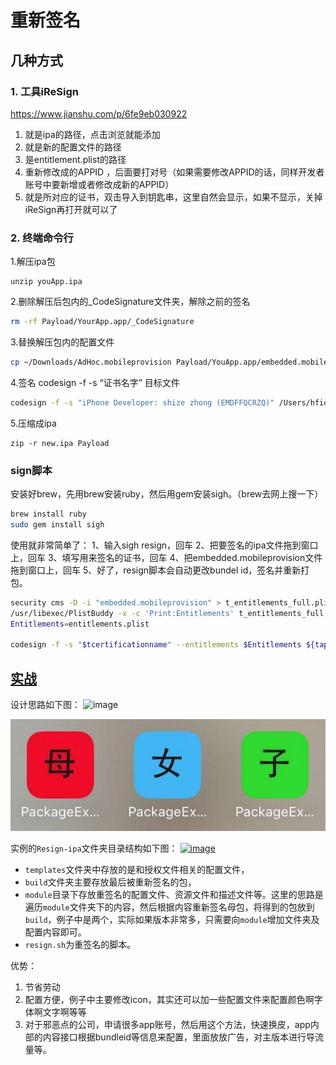 # 重新签名

## 几种方式
### 1. 工具iReSign
https://www.jianshu.com/p/6fe9eb030922
1. 就是ipa的路径，点击浏览就能添加
2. 就是新的配置文件的路径
3. 是entitlement.plist的路径
4. 重新修改成的APPID ，后面要打对号（如果需要修改APPID的话，同样开发者账号中要新增或者修改成新的APPID）
5. 就是所对应的证书，双击导入到钥匙串，这里自然会显示，如果不显示，关掉iReSign再打开就可以了

### 2. 终端命令行

1.解压ipa包
```
unzip youApp.ipa
```
2.删除解压后包内的_CodeSignature文件夹，解除之前的签名
```bash
rm -rf Payload/YourApp.app/_CodeSignature
```
3.替换解压包内的配置文件 
```bash
cp ~/Downloads/AdHoc.mobileprovision Payload/YouApp.app/embedded.mobileprovision
```

4.签名 codesign -f -s “证书名字” 目标文件
```bash
codesign -f -s "iPhone Developer: shize zhong (EMDFFQCRZQ)" /Users/hfios/Desktop/Payload/YouApp.app
```

5.压缩成ipa
```
zip -r new.ipa Payload
```

### sign脚本

安装好brew，先用brew安装ruby，然后用gem安装sigh。（brew去网上搜一下）
```bash
brew install ruby
sudo gem install sigh
```
使用就非常简单了：
1、输入sigh resign，回车
2、把要签名的ipa文件拖到窗口上，回车
3、填写用来签名的证书，回车
4、把embedded.mobileprovision文件拖到窗口上，回车
5、好了，resign脚本会自动更改bundel id，签名并重新打包。

```bash
security cms -D -i "embedded.mobileprovision" > t_entitlements_full.plist
/usr/libexec/PlistBuddy -x -c 'Print:Entitlements' t_entitlements_full.plist > entitlements.plist
Entitlements=entitlements.plist

codesign -f -s "$tcertificationname" --entitlements $Entitlements ${tapppackagepath}
```

## [实战](https://github.com/Vienta/BlogArticle/tree/master/package)
设计思路如下图：
![image](http://upload-images.jianshu.io/upload_images/1253942-64d44600afabaeb2.png?imageMogr2/auto-orient/strip%7CimageView2/2/w/1240)

![](/assets/packing1.png)


实例的`Resign-ipa`文件夹目录结构如下图：
[![image](http://upload-images.jianshu.io/upload_images/1253942-565b2e08ff4e0d92.png?imageMogr2/auto-orient/strip%7CimageView2/2/w/1240)](http://www.vienta.me/img/autopacket/autopacket_10.png) 

- `templates`文件夹中存放的是和授权文件相关的配置文件，
- `build`文件夹主要存放最后被重新签名的包，
- `module`目录下存放重签名的配置文件、资源文件和描述文件等。这里的思路是遍历`module`文件夹下的内容，然后根据内容重新签名母包，将得到的包放到`build`，例子中是两个，实际如果版本非常多，只需要向`module`增加文件夹及配置内容即可。
- `resign.sh`为重签名的脚本。

优势：
1.  节省劳动
2.  配置方便，例子中主要修改icon，其实还可以加一些配置文件来配置颜色啊字体啊文字啊等等
3.  对于邪恶点的公司，申请很多app账号，然后用这个方法，快速换皮，app内部的内容接口根据bundleid等信息来配置，里面放放广告，对主版本进行导流量等。

